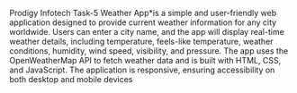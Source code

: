 Prodigy Infotech Task-5 Weather App*is a simple and user-friendly web application designed to provide current weather information for any city worldwide.
Users can enter a city name, and the app will display real-time weather details, including temperature, feels-like temperature, weather conditions, humidity, wind speed, visibility, and pressure. 
The app uses the OpenWeatherMap API to fetch weather data and is built with HTML, CSS, and JavaScript. The application is responsive, ensuring accessibility on both desktop and mobile devices

